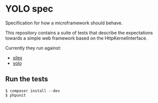 # YOLO spec

Specification for how a microframework should behave.

This repository contains a suite of tests that describe the expectations
towards a simple web framework based on the HttpKernelInterface.

Currently they run against:

* [silex](github.com/fabpot/Silex)
* [yolo](https://github.com/igorw/yolo)

## Run the tests

    $ composer install --dev
    $ phpunit
